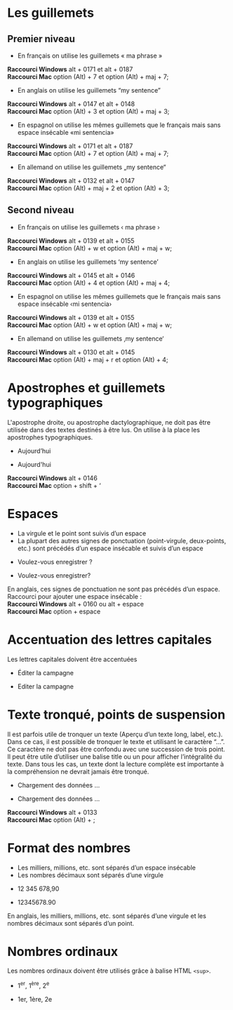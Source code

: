 # Les guillemets
## Premier niveau

- En français on utilise les guillemets « ma phrase »

<div class="callout mod-icon palette-info">
	<div class="callout-icon"><span aria-hidden="true" class="lucca-icon icon-info"></span></div>
	<strong class="callout-title">Raccourci Windows</strong> alt + 0171 et alt + 0187<br>
	<strong class="callout-title">Raccourci Mac</strong> option (Alt) + 7 et option (Alt) + maj + 7;
</div>

- En anglais on utilise les guillemets “my sentence”

<div class="callout mod-icon palette-info">
	<div class="callout-icon"><span aria-hidden="true" class="lucca-icon icon-info"></span></div>
	<strong class="callout-title">Raccourci Windows</strong> alt + 0147 et alt + 0148<br>
	<strong class="callout-title">Raccourci Mac</strong> option (Alt) + 3 et option (Alt) + maj + 3;
</div>

- En espagnol on utilise les mêmes guillemets que le français mais sans espace insécable «mi sentencia»

<div class="callout mod-icon palette-info">
	<div class="callout-icon"><span aria-hidden="true" class="lucca-icon icon-info"></span></div>
	<strong class="callout-title">Raccourci Windows</strong> alt + 0171 et alt + 0187<br>
	<strong class="callout-title">Raccourci Mac</strong> option (Alt) + 7 et option (Alt) + maj + 7;
</div>

- En allemand on utilise les guillemets „my sentence“

<div class="callout mod-icon palette-info">
	<div class="callout-icon"><span aria-hidden="true" class="lucca-icon icon-info"></span></div>
	<strong class="callout-title">Raccourci Windows</strong> alt + 0132 et alt + 0147<br>
	<strong class="callout-title">Raccourci Mac</strong> option (Alt) + maj + 2 et option (Alt) + 3;
</div>

## Second niveau

- En français on utilise les guillemets ‹ ma phrase ›

<div class="callout mod-icon palette-info">
	<div class="callout-icon"><span aria-hidden="true" class="lucca-icon icon-info"></span></div>
	<strong class="callout-title">Raccourci Windows</strong> alt + 0139 et alt + 0155<br>
	<strong class="callout-title">Raccourci Mac</strong> option (Alt) + w et option (Alt) + maj + w;
</div>

- En anglais on utilise les guillemets ‘my sentence’

<div class="callout mod-icon palette-info">
	<div class="callout-icon"><span aria-hidden="true" class="lucca-icon icon-info"></span></div>
	<strong class="callout-title">Raccourci Windows</strong> alt + 0145 et alt + 0146<br>
	<strong class="callout-title">Raccourci Mac</strong> option (Alt) + 4 et option (Alt) + maj + 4;
</div>

- En espagnol on utilise les mêmes guillemets que le français mais sans espace insécable ‹mi sentencia›

<div class="callout mod-icon palette-info">
	<div class="callout-icon"><span aria-hidden="true" class="lucca-icon icon-info"></span></div>
	<strong class="callout-title">Raccourci Windows</strong> alt + 0139 et alt + 0155<br>
	<strong class="callout-title">Raccourci Mac</strong> option (Alt) + w et option (Alt) + maj + w;
</div>

- En allemand on utilise les guillemets ‚my sentence‘

<div class="callout mod-icon palette-info">
	<div class="callout-icon"><span aria-hidden="true" class="lucca-icon icon-info"></span></div>
	<strong class="callout-title">Raccourci Windows</strong> alt + 0130 et alt + 0145<br>
	<strong class="callout-title">Raccourci Mac</strong> option (Alt) + maj + r et option (Alt) + 4;
</div>

# Apostrophes et guillemets typographiques

L'apostrophe droite, ou apostrophe dactylographique, ne doit pas être utilisée dans des textes destinés à être lus. On utilise à la place les apostrophes typographiques.

<div class="markdown-dualDisplay">
<div class="markdown-block mod-positive">

- Aujourd’hui

</div>
<div class="markdown-block mod-negative">

- Aujourd'hui

</div>
</div>

<div class="callout mod-icon palette-info">
	<div class="callout-icon"><span aria-hidden="true" class="lucca-icon icon-info"></span></div>
	<strong class="callout-title">Raccourci Windows</strong> alt + 0146<br>
	<strong class="callout-title">Raccourci Mac</strong> option + shift + ‘
</div>

# Espaces

- La virgule et le point sont suivis d’un espace
- La plupart des autres signes de ponctuation (point-virgule, deux-points, etc.) sont précédés d’un espace insécable et suivis d’un espace

<div class="markdown-dualDisplay">
<div class="markdown-block mod-positive">

- Voulez-vous enregistrer ?

</div>
<div class="markdown-block mod-negative">

- Voulez-vous enregistrer?

</div>
</div>

<div class="callout mod-icon palette-info">
	<div class="callout-icon"><span aria-hidden="true" class="lucca-icon icon-info"></span></div>
	En anglais, ces signes de ponctuation ne sont pas précédés d’un espace.
</div>

<div class="callout mod-icon palette-info">
	<div class="callout-icon"><span aria-hidden="true" class="lucca-icon icon-info"></span></div>
	<span>Raccourci pour ajouter une espace insécable :</span><br>
	<strong class="callout-title">Raccourci Windows</strong> alt + 0160 ou alt + espace<br>
	<strong class="callout-title">Raccourci Mac</strong> option + espace
</div>

# Accentuation des lettres capitales

Les lettres capitales doivent être accentuées

<div class="markdown-dualDisplay">
<div class="markdown-block mod-positive">

- Éditer la campagne

</div>
<div class="markdown-block mod-negative">

- Editer la campagne

</div>
</div>

# Texte tronqué, points de suspension

Il est parfois utile de tronquer un texte (Aperçu d’un texte long, label, etc.). Dans ce cas, il est possible de tronquer le texte et utilisant le caractère “…”. Ce caractère ne doit pas être confondu avec une succession de trois point.
Il peut être utile d’utiliser une balise title ou un <tooltip> pour afficher l’intégralité du texte.
Dans tous les cas, un texte dont la lecture complète est importante à la compréhension ne devrait jamais être tronqué.  

<div class="markdown-dualDisplay">
<div class="markdown-block mod-positive">

- Chargement des données …

</div>
<div class="markdown-block mod-negative">

- Chargement des données ...

</div>
</div>

<div class="callout mod-icon palette-info">
	<div class="callout-icon"><span aria-hidden="true" class="lucca-icon icon-info"></span></div>
	<strong class="callout-title">Raccourci Windows</strong> alt + 0133<br>
	<strong class="callout-title">Raccourci Mac</strong> option (Alt) + ;
</div>

# Format des nombres

- Les milliers, millions, etc. sont séparés d’un espace insécable
- Les nombres décimaux sont séparés d’une virgule

<div class="markdown-dualDisplay">
<div class="markdown-block mod-positive">

- 12 345 678,90

</div>
<div class="markdown-block mod-negative">

- 12345678.90

</div>
</div>

<div class="callout mod-icon palette-info">
	<div class="callout-icon"><span aria-hidden="true" class="lucca-icon icon-info"></span></div>
	En anglais, les milliers, millions, etc. sont séparés d’une virgule et les nombres décimaux sont séparés d’un point.
</div>

# Nombres ordinaux

Les nombres ordinaux doivent être utilisés grâce à balise HTML <code class="code">&lt;sup&gt;</code>.

<div class="markdown-dualDisplay">
<div class="markdown-block mod-positive">

- 1<sup>er</sup>, 1<sup>ère</sup>, 2<sup>e</sup>

</div>
<div class="markdown-block mod-negative">

- 1er, 1ère, 2e

</div>
</div>
